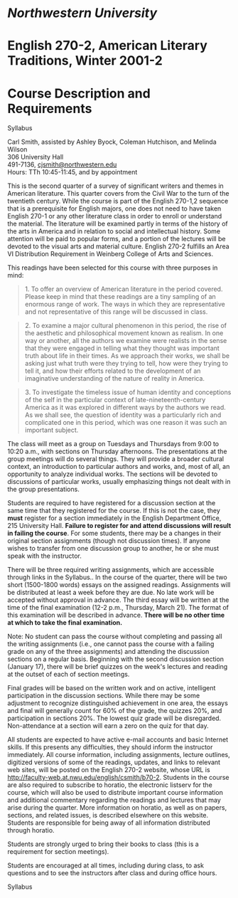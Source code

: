 # _Northwestern University_

#  English 270-2, American Literary Traditions, Winter 2001-2

#  Course Description and Requirements

Syllabus

Carl Smith, assisted by Ashley Byock, Coleman Hutchison, and Melinda Wilson  
306 University Hall  
491-7136, cjsmith@northwestern.edu  
Hours: TTh 10:45-11:45, and by appointment

This is the second quarter of a survey of significant writers and themes in
American literature. This quarter covers from the Civil War to the turn of the
twentieth century. While the course is part of the English 270-1,2 sequence
that is a prerequisite for English majors, one does not need to have taken
English 270-1 or any other literature class in order to enroll or understand
the material. The literature will be examined partly in terms of the history
of the arts in America and in relation to social and intellectual history.
Some attention will be paid to popular forms, and a portion of the lectures
will be devoted to the visual arts and material culture. English 270-2
fulfills an Area VI Distribution Requirement in Weinberg College of Arts and
Sciences.

This readings have been selected for this course with three purposes in mind:

> 1\. To offer an overview of American literature in the period covered.
Please keep in mind that these readings are a tiny sampling of an enormous
range of work. The ways in which they are representative and not
representative of this range will be discussed in class.

>

> 2\. To examine a major cultural phenomenon in this period, the rise of the
aesthetic and philosophical movement known as realism. In one way or another,
all the authors we examine were realists in the sense that they were engaged
in telling what they thought was important truth about life in their times. As
we approach their works, we shall be asking just what truth were they trying
to tell, how were they trying to tell it, and how their efforts related to the
development of an imaginative understanding of the nature of reality in
America.

>

> 3\. To investigate the timeless issue of human identity and conceptions of
the self in the particular context of late-nineteenth-century America as it
was explored in different ways by the authors we read. As we shall see, the
question of identity was a particularly rich and complicated one in this
period, which was one reason it was such an important subject.

The class will meet as a group on Tuesdays and Thursdays from 9:00 to 10:20
a.m., with sections on Thursday afternoons. The presentations at the group
meetings will do several things. They will provide a broader cultural context,
an introduction to particular authors and works, and, most of all, an
opportunity to analyze individual works. The sections will be devoted to
discussions of particular works, usually emphasizing things not dealt with in
the group presentations.

Students are required to have registered for a discussion section at the same
time that they registered for the course. If this is not the case, they
**must** register for a section immediately in the English Department Office,
215 University Hall. **Failure to register for and attend discussions will
result in failing the course**. For some students, there may be a changes in
their original section assignments (though not discussion times). If anyone
wishes to transfer from one discussion group to another, he or she must speak
with the instructor.

There will be three required writing assignments, which are accessible through
links in the Syllabus.. In the course of the quarter, there will be two short
(1500-1800 words) essays on the assigned readings. Assignments will be
distributed at least a week before they are due. No late work will be accepted
without approval in advance. The third essay will be written at the time of
the final examination (12-2 p.m., Thursday, March 21). The format of this
examination will be described in advance. **There will be no other time at
which to take the final examination.**

Note: No student can pass the course without completing and passing all the
writing assignments (i.e., one cannot pass the course with a failing grade on
any of the three assignments) and attending the discussion sections on a
regular basis. Beginning with the second discussion section (January 17),
there will be brief quizzes on the week's lectures and reading at the outset
of each of section meetings.

Final grades will be based on the written work and on active, intelligent
participation in the discussion sections. While there may be some adjustment
to recognize distinguished achievement in one area, the essays and final will
generally count for 60% of the grade, the quizzes 20%, and participation in
sections 20%. The lowest quiz grade will be disregarded. Non-attendance at a
section will earn a zero on the quiz for that day.

All students are expected to have active e-mail accounts and basic Internet
skills. If this presents any difficulties, they should inform the instructor
immediately. All course information, including assignments, lecture outlines,
digitized versions of some of the readings, updates, and links to relevant web
sites, will be posted on the English 270-2 website, whose URL is
http://faculty-web.at.nwu.edu/english/csmith/b70-2. Students in the course are
also required to subscribe to horatio, the electronic listserv for the course,
which will also be used to distribute important course information and
additional commentary regarding the readings and lectures that may arise
during the quarter. More information on horatio, as well as on papers,
sections, and related issues, is described elsewhere on this website. Students
are responsible for being away of all information distributed through horatio.

Students are strongly urged to bring their books to class (this is a
requirement for section meetings).

Students are encouraged at all times, including during class, to ask questions
and to see the instructors after class and during office hours.  



Syllabus

